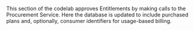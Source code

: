 This section of the codelab approves Entitlements by making calls to the
Procurement Service. Here the database is updated to include purchased plans
and, optionally, consumer identifiers for usage-based billing.
